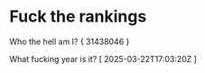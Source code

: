 # Fuck the rankings

Who the hell am I?
{ 31438046 }

What fucking year is it?
[ 2025-03-22T17:03:20Z ]
